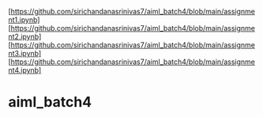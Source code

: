 
[https://github.com/sirichandanasrinivas7/aiml_batch4/blob/main/assignment1.ipynb]
[https://github.com/sirichandanasrinivas7/aiml_batch4/blob/main/assignment2.ipynb]
[https://github.com/sirichandanasrinivas7/aiml_batch4/blob/main/assignment3.ipynb]
[https://github.com/sirichandanasrinivas7/aiml_batch4/blob/main/assignment4.ipynb]
# aiml_batch4

